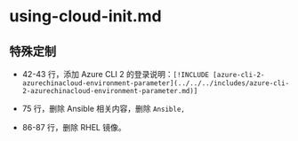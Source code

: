 # using-cloud-init.md

## 特殊定制

* 42-43 行，添加 Azure CLI 2 的登录说明：`[!INCLUDE [azure-cli-2-azurechinacloud-environment-parameter](../../../includes/azure-cli-2-azurechinacloud-environment-parameter.md)]`

* 75 行，删除 Ansible 相关内容，删除 `Ansible,`

* 86-87 行，删除 RHEL 镜像。